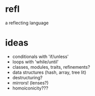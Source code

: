 # refl

a reflecting language

# ideas

- conditionals with 'if/unless'
- loops with 'while/until'
- classes, modules, traits, refinements?
- data structures (hash, array, tree lit)
- destructuring?
- mirrors! (lenses?)
- homoiconicity???